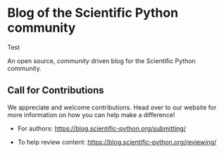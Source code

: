 # Blog of the Scientific Python community

Test

An open source, _community_ driven blog for the Scientific Python community.

## Call for Contributions

We appreciate and welcome contributions. Head over to our website for more
information on how you can help make a difference!

- For authors:
  https://blog.scientific-python.org/submitting/

- To help review content:
  https://blog.scientific-python.org/reviewing/
